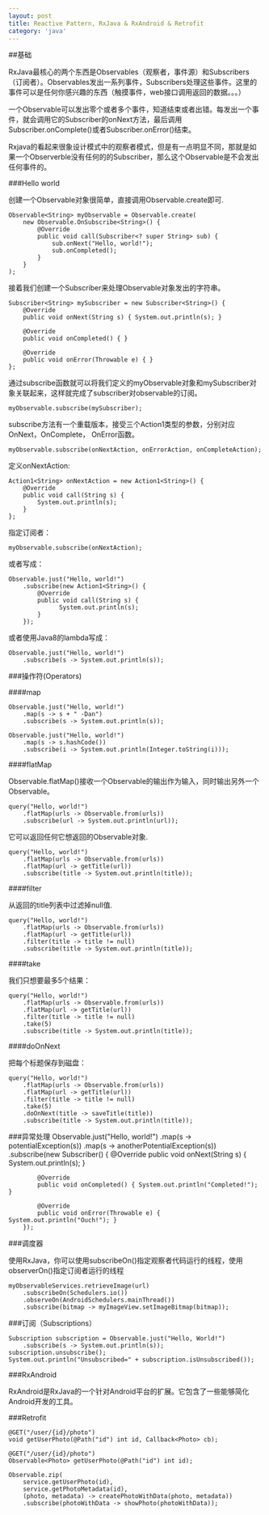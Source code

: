 ```yaml
---
layout: post
title: Reactive Pattern, RxJava & RxAndroid & Retrofit
category: 'java'
---
```


##基础

RxJava最核心的两个东西是Observables（观察者，事件源）和Subscribers（订阅者）。Observables发出一系列事件，Subscribers处理这些事件。这里的事件可以是任何你感兴趣的东西（触摸事件，web接口调用返回的数据。。。）

一个Observable可以发出零个或者多个事件，知道结束或者出错。每发出一个事件，就会调用它的Subscriber的onNext方法，最后调用Subscriber.onComplete()或者Subscriber.onError()结束。

Rxjava的看起来很象设计模式中的观察者模式，但是有一点明显不同，那就是如果一个Observerble没有任何的的Subscriber，那么这个Observable是不会发出任何事件的。

###Hello world

创建一个Observable对象很简单，直接调用Observable.create即可.

    Observable<String> myObservable = Observable.create(  
        new Observable.OnSubscribe<String>() {  
            @Override  
            public void call(Subscriber<? super String> sub) {  
                sub.onNext("Hello, world!");  
                sub.onCompleted();  
            }  
        }  
    );  
    
接着我们创建一个Subscriber来处理Observable对象发出的字符串。

    Subscriber<String> mySubscriber = new Subscriber<String>() {  
        @Override  
        public void onNext(String s) { System.out.println(s); }  
      
        @Override  
        public void onCompleted() { }  
      
        @Override  
        public void onError(Throwable e) { }  
    };  
    
通过subscribe函数就可以将我们定义的myObservable对象和mySubscriber对象关联起来，这样就完成了subscriber对observable的订阅。
    
    myObservable.subscribe(mySubscriber);  
    
subscribe方法有一个重载版本，接受三个Action1类型的参数，分别对应OnNext，OnComplete， OnError函数。
    
    myObservable.subscribe(onNextAction, onErrorAction, onCompleteAction);  
    
定义onNextAction:
    
    Action1<String> onNextAction = new Action1<String>() {  
        @Override  
        public void call(String s) {  
            System.out.println(s);  
        }  
    };
    
指定订阅者：
    
    myObservable.subscribe(onNextAction); 
    
或者写成：
    
    Observable.just("Hello, world!")  
        .subscribe(new Action1<String>() {  
            @Override  
            public void call(String s) {  
                  System.out.println(s);  
            }  
        });  
        
或者使用Java8的lambda写成：

    Observable.just("Hello, world!")  
        .subscribe(s -> System.out.println(s));  
    
###操作符(Operators)

####map
    
    Observable.just("Hello, world!")  
        .map(s -> s + " -Dan")  
        .subscribe(s -> System.out.println(s)); 
        
    Observable.just("Hello, world!")  
        .map(s -> s.hashCode())  
        .subscribe(i -> System.out.println(Integer.toString(i)));  
                
####flatMap

Observable.flatMap()接收一个Observable的输出作为输入，同时输出另外一个Observable。
    
    query("Hello, world!")  
        .flatMap(urls -> Observable.from(urls))  
        .subscribe(url -> System.out.println(url));  

它可以返回任何它想返回的Observable对象.
    
    query("Hello, world!")  
        .flatMap(urls -> Observable.from(urls))  
        .flatMap(url -> getTitle(url))  
        .subscribe(title -> System.out.println(title));  

####filter

从返回的title列表中过滤掉null值.
    
    query("Hello, world!")  
        .flatMap(urls -> Observable.from(urls))  
        .flatMap(url -> getTitle(url))  
        .filter(title -> title != null)  
        .subscribe(title -> System.out.println(title));  
####take

我们只想要最多5个结果：

    query("Hello, world!")  
        .flatMap(urls -> Observable.from(urls))  
        .flatMap(url -> getTitle(url))  
        .filter(title -> title != null)  
        .take(5)  
        .subscribe(title -> System.out.println(title));
        
####doOnNext

把每个标题保存到磁盘：

    query("Hello, world!")  
        .flatMap(urls -> Observable.from(urls))  
        .flatMap(url -> getTitle(url))  
        .filter(title -> title != null)  
        .take(5)  
        .doOnNext(title -> saveTitle(title))  
        .subscribe(title -> System.out.println(title));  

###异常处理
    Observable.just("Hello, world!")
        .map(s -> potentialException(s))
        .map(s -> anotherPotentialException(s))
        .subscribe(new Subscriber<String>() {
            @Override
            public void onNext(String s) { System.out.println(s); }
    
            @Override
            public void onCompleted() { System.out.println("Completed!"); }
    
            @Override
            public void onError(Throwable e) { System.out.println("Ouch!"); }
        });
    
###调度器

使用RxJava，你可以使用subscribeOn()指定观察者代码运行的线程，使用observerOn()指定订阅者运行的线程
    
    myObservableServices.retrieveImage(url)
        .subscribeOn(Schedulers.io())
        .observeOn(AndroidSchedulers.mainThread())
        .subscribe(bitmap -> myImageView.setImageBitmap(bitmap));
    
###订阅（Subscriptions）
    
    Subscription subscription = Observable.just("Hello, World!")
        .subscribe(s -> System.out.println(s));
    subscription.unsubscribe();
    System.out.println("Unsubscribed=" + subscription.isUnsubscribed());
    
###RxAndroid

RxAndroid是RxJava的一个针对Android平台的扩展。它包含了一些能够简化Android开发的工具。

###Retrofit
    
    @GET("/user/{id}/photo")
    void getUserPhoto(@Path("id") int id, Callback<Photo> cb);
  
    @GET("/user/{id}/photo")
    Observable<Photo> getUserPhoto(@Path("id") int id);
  
    Observable.zip(
        service.getUserPhoto(id),
        service.getPhotoMetadata(id),
        (photo, metadata) -> createPhotoWithData(photo, metadata))
        .subscribe(photoWithData -> showPhoto(photoWithData));
        
